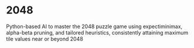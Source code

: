 # 2048
Python-based AI to master the 2048 puzzle game using expectiminimax, alpha-beta pruning, and tailored heuristics, consistently attaining maximum tile values near or beyond 2048
